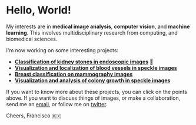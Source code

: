 # Hello, World!

My interests are in **medical image analysis**,  **computer vision**, and **machine learning**. This involves multidisciplinary research from computing, and biomedical sciences. 

I'm now working on some interesting projects:

*  [**Classification of kidney stones in endoscopic images**](https://friscolt.github.io/kidneystones) 📌
*  [**Visualization and localization of blood vessels in speckle images**](https://friscolt.github.io/bloodvessels)
*  [**Breast classification on mammography images**](https://friscolt.github.io/mammography)
*  [**Visualization and analysis of colony growth in speckle images**](https://friscolt.github.io/colonygrowth)


If you want to know more about these projects, you can click on the points above. If you want to discuss things of images, or make a collaboration, send me an [email](mailto:francisco.lopez@ieee.org?subject=[GitHub]%20Hello,%20Francisco), or follow me on [twitter](https://twitter.com/Friscolt).

Cheers,
Francisco 🇲🇽

